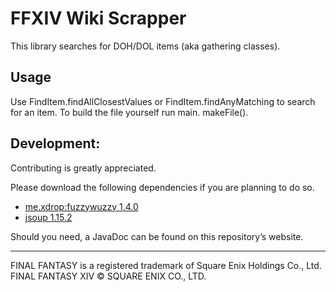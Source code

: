 # FFXIV Wiki Scrapper
This library searches for DOH/DOL items (aka gathering classes).

## Usage
Use FindItem.findAllClosestValues or FindItem.findAnyMatching to search for an item.
To build the file yourself run main. makeFile().

## Development:
Contributing is greatly appreciated.

Please download the following dependencies if you are planning to do so.
- [me.xdrop:fuzzywuzzy 1.4.0](https://github.com/xdrop/fuzzywuzzy)
- [jsoup 1.15.2](https://jsoup.org/)

Should you need, a JavaDoc can be found on this repository’s website.

---
FINAL FANTASY is a registered trademark of Square Enix Holdings Co., Ltd.<br />
FINAL FANTASY XIV © SQUARE ENIX CO., LTD.
